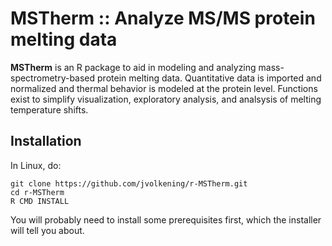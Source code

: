 MSTherm :: Analyze MS/MS protein melting data
=======

**MSTherm** is an R package to aid in modeling and analyzing
mass-spectrometry-based protein melting data. Quantitative data is imported
and normalized and thermal behavior is modeled at the protein level. Functions
exist to simplify visualization, exploratory analysis, and analsysis of
melting temperature shifts.

Installation
------------

In Linux, do:

    git clone https://github.com/jvolkening/r-MSTherm.git
    cd r-MSTherm
    R CMD INSTALL

You will probably need to install some prerequisites first, which the
installer will tell you about.

